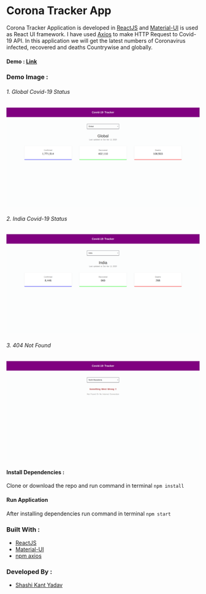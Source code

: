 # Corona Tracker App

Corona Tracker Application is developed in [ReactJS](https://reactjs.org/) and [Material-UI](https://material-ui.com/) is used as React UI framework. I have used [Axios](https://www.npmjs.com/package/axios) to make HTTP Request to Covid-19 API. In this application we will get the latest numbers of Coronavirus infected, recovered and deaths Countrywise and globally.

#### Demo : [Link]()

### Demo Image :

###### 1. Global Covid-19 Status

<p align="center">
  <img src="./src/images/world.png">
</p>

###### 2. India Covid-19 Status

<p align="center">
  <img src="./src/images/india.png">
</p>

###### 3. 404 Not Found

<p align="center">
  <img src="./src/images/error.png">
</p>

#### Install Dependencies :

Clone or download the repo and run command in terminal
`npm install`

#### Run Application

After installing dependencies run command in terminal
`npm start`

### Built With :

- [ReactJS](https://reactjs.org/)
- [Material-UI](https://material-ui.com/)
- [npm axios](https://www.npmjs.com/package/axios)

### Developed By :

- [Shashi Kant Yadav](https://github.com/shashikant712)
